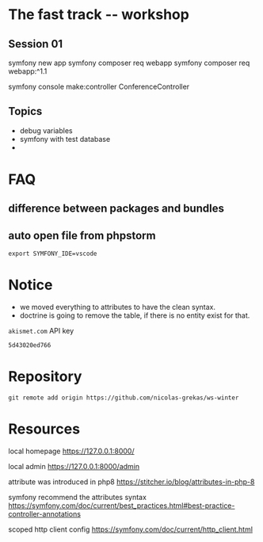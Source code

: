 # The fast track -- workshop

## Session 01

symfony new app
symfony composer req webapp
symfony composer req webapp:^1.1

symfony console make:controller
ConferenceController



## Topics
- debug variables
- symfony with test database
- 

# FAQ 
## difference between packages and bundles

## auto open file from phpstorm
```
export SYMFONY_IDE=vscode
```

# Notice
- we moved everything to attributes to have the clean syntax.
- doctrine is going to remove the table, if there is no entity exist for that.

`akismet.com` API key 
```
5d43020ed766
```

# Repository
`git remote add origin https://github.com/nicolas-grekas/ws-winter`

# Resources

local homepage
<https://127.0.0.1:8000/>

local admin
<https://127.0.0.1:8000/admin>

attribute was introduced in php8
<https://stitcher.io/blog/attributes-in-php-8>

symfony recommend the attributes syntax
<https://symfony.com/doc/current/best_practices.html#best-practice-controller-annotations>

scoped http client config
<https://symfony.com/doc/current/http_client.html>


